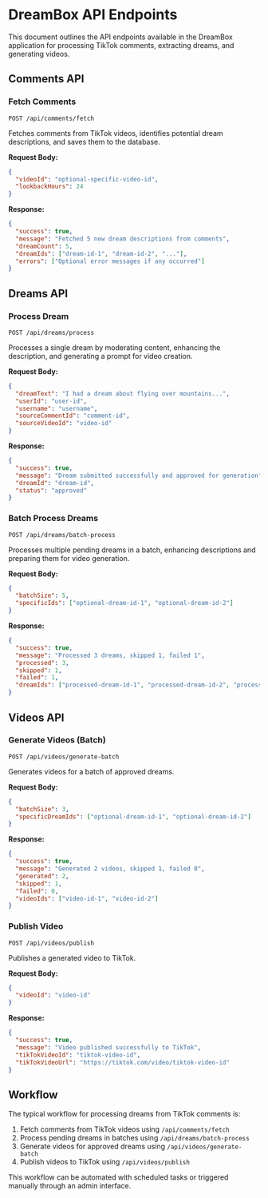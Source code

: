 # DreamBox API Endpoints

This document outlines the API endpoints available in the DreamBox application for processing TikTok comments, extracting dreams, and generating videos.

## Comments API

### Fetch Comments
`POST /api/comments/fetch`

Fetches comments from TikTok videos, identifies potential dream descriptions, and saves them to the database.

**Request Body:**
```json
{
  "videoId": "optional-specific-video-id",
  "lookbackHours": 24
}
```

**Response:**
```json
{
  "success": true,
  "message": "Fetched 5 new dream descriptions from comments",
  "dreamCount": 5,
  "dreamIds": ["dream-id-1", "dream-id-2", "..."],
  "errors": ["Optional error messages if any occurred"]
}
```

## Dreams API

### Process Dream
`POST /api/dreams/process`

Processes a single dream by moderating content, enhancing the description, and generating a prompt for video creation.

**Request Body:**
```json
{
  "dreamText": "I had a dream about flying over mountains...",
  "userId": "user-id",
  "username": "username",
  "sourceCommentId": "comment-id",
  "sourceVideoId": "video-id"
}
```

**Response:**
```json
{
  "success": true,
  "message": "Dream submitted successfully and approved for generation",
  "dreamId": "dream-id",
  "status": "approved"
}
```

### Batch Process Dreams
`POST /api/dreams/batch-process`

Processes multiple pending dreams in a batch, enhancing descriptions and preparing them for video generation.

**Request Body:**
```json
{
  "batchSize": 5,
  "specificIds": ["optional-dream-id-1", "optional-dream-id-2"]
}
```

**Response:**
```json
{
  "success": true,
  "message": "Processed 3 dreams, skipped 1, failed 1",
  "processed": 3,
  "skipped": 1,
  "failed": 1,
  "dreamIds": ["processed-dream-id-1", "processed-dream-id-2", "processed-dream-id-3"]
}
```

## Videos API

### Generate Videos (Batch)
`POST /api/videos/generate-batch`

Generates videos for a batch of approved dreams.

**Request Body:**
```json
{
  "batchSize": 3,
  "specificDreamIds": ["optional-dream-id-1", "optional-dream-id-2"]
}
```

**Response:**
```json
{
  "success": true,
  "message": "Generated 2 videos, skipped 1, failed 0",
  "generated": 2,
  "skipped": 1,
  "failed": 0,
  "videoIds": ["video-id-1", "video-id-2"]
}
```

### Publish Video
`POST /api/videos/publish`

Publishes a generated video to TikTok.

**Request Body:**
```json
{
  "videoId": "video-id"
}
```

**Response:**
```json
{
  "success": true,
  "message": "Video published successfully to TikTok",
  "tikTokVideoId": "tiktok-video-id",
  "tikTokVideoUrl": "https://tiktok.com/video/tiktok-video-id"
}
```

## Workflow

The typical workflow for processing dreams from TikTok comments is:

1. Fetch comments from TikTok videos using `/api/comments/fetch`
2. Process pending dreams in batches using `/api/dreams/batch-process`
3. Generate videos for approved dreams using `/api/videos/generate-batch`
4. Publish videos to TikTok using `/api/videos/publish`

This workflow can be automated with scheduled tasks or triggered manually through an admin interface. 
